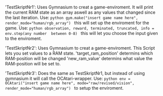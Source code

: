 'TestSkriptNr1':
    Uses Gymnasium to creat a game-enviroment.
    It will print the current RAM state as an array aswell as any values that changed since the last iteration.
    Use:
    ```python
    gym.make("insert game name here", render_mode="human/rgb_array")
    ```
    this will set up the enviroment for the game.
    Use:
    ```python
    observation, reward, terminated, truncated, info = env.step(any number  between 0-8)
    ```
    this will let you choose the input given to the enviroment.

'TestSkriptNr2':
    Uses Gymnasium to creat a game-enviroment.
    This Script lets you set values to a RAM state.
    'target_ram_position' determins which RAM-position will be changed
    'new_ram_value' determins what value the RAM-position will  be set to.

'TestSkriptNr3':
    Does the same as TestSkriptNr1, but instead of using gymnasium it will call the OCAtari-wrapper.
    Use:
    ```python
    env = OCAtari("insert game name here", mode="raw/revised/vision", render_mode="human/rgb_array")
    ```
    to setup the enviroment.
